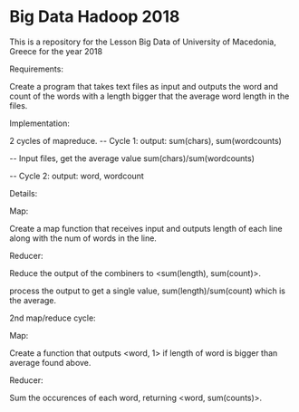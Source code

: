 # Big Data Hadoop 2018

This is a repository for the Lesson Big Data of University of Macedonia, Greece for the year 2018

Requirements:

Create a program that takes text files as input and outputs the word and count of the words with a length bigger that the average word length in the files.

Implementation: 

2 cycles of mapreduce.
-- Cycle 1: output: sum(chars), sum(wordcounts)

-- Input files, get the average value sum(chars)/sum(wordcounts)

-- Cycle 2: output: word, wordcount

Details:

Map:

Create a map function that receives input and outputs length of each line along with the num of words in the line.

Reducer: 

Reduce the output of the combiners to <sum(length), sum(count)>.

process the output to get a single value, sum(length)/sum(count) which is the average.

2nd map/reduce cycle:

Map:

Create a function that outputs <word, 1> if length of word is bigger than average found above.

Reducer:

Sum the occurences of each word, returning <word, sum(counts)>.
